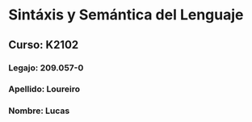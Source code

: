 # Sintáxis y Semántica del Lenguaje
## Curso: K2102
### Legajo: 209.057-0
### Apellido: Loureiro 
### Nombre: Lucas
